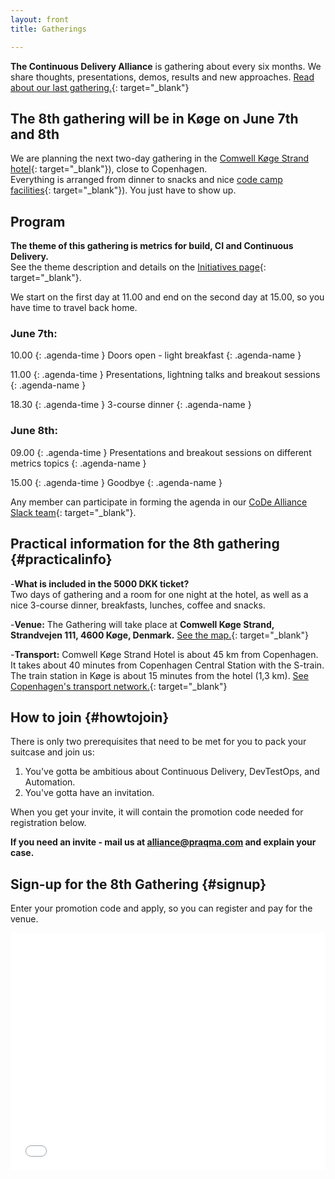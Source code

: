 ```yaml
---
layout: front
title: Gatherings

---
```


**The Continuous Delivery Alliance** is gathering about every six months. We share thoughts, presentations, demos, results and new approaches. [Read about our last gathering.](https://www.praqma.com/stories/7th-gathering/){: target="\_blank"}

## The 8th gathering will be in Køge on June 7th and 8th

We are planning the next two-day gathering in the [Comwell Køge Strand hotel](https://www.comwellkogestrand.dk/comwell-koege/info-om-hotellet){: target="\_blank"}), close to Copenhagen.
<br>Everything is arranged from dinner to snacks and nice [code camp facilities](https://www.praqma.com/stories/alliance-format/){: target="\_blank"}). You just have to show up.

## Program

**The theme of this gathering is metrics for build, CI and Continuous Delivery.**
<br>See the theme description and details on the [Initiatives page]({{site.url}}/initiatives#metrics){: target="\_blank"}.

We start on the first day at 11.00 and end on the second day at 15.00, so you have time to travel back home.

### June 7th:

10.00
{: .agenda-time }
Doors open - light breakfast
{: .agenda-name }

11.00
{: .agenda-time }
Presentations, lightning talks and breakout sessions
{: .agenda-name }

18.30
{: .agenda-time }
3-course dinner
{: .agenda-name }

### June 8th:
09.00
{: .agenda-time }
Presentations and breakout sessions on different metrics topics
{: .agenda-name }

15.00
{: .agenda-time }
Goodbye
{: .agenda-name }

Any member can participate in forming the agenda in our [CoDe Alliance Slack team](http://josra.slack.com/){: target="\_blank"}.

## Practical information for the 8th gathering {#practicalinfo}

-**What is included in the 5000 DKK ticket?** <br>Two days of gathering and a room for one night at the hotel, as well as a nice 3-course dinner, breakfasts, lunches, coffee and snacks.

-**Venue:** The Gathering will take place at **Comwell Køge Strand, Strandvejen 111, 4600 Køge, Denmark.** [See the map.](https://www.google.dk/maps/place/Comwell+K%C3%B8ge+Strand/@55.4475229,12.1918276,15z/data=!4m12!1m6!3m5!1s0x0:0x85efc6457e1ec7fe!2sComwell+K%C3%B8ge+Strand!8m2!3d55.4475229!4d12.1918276!3m4!1s0x0:0x85efc6457e1ec7fe!8m2!3d55.4475229!4d12.1918276){: target="\_blank"}

-**Transport:** Comwell Køge Strand Hotel is about 45 km from Copenhagen. It takes about 40 minutes from Copenhagen Central Station with the S-train. The train station in Køge is about 15 minutes from the hotel (1,3 km). [See Copenhagen's transport network.](https://www.rejseplanen.dk/webapp/index.html?language=en_EN){: target="\_blank"}

## How to join {#howtojoin}

There is only two prerequisites that need to be met for you to pack your suitcase and join us:
1. You've gotta be ambitious about Continuous Delivery, DevTestOps, and Automation.
2. You've gotta have an invitation.

When you get your invite, it will contain the promotion code needed for registration below.

**If you need an invite - mail us at [alliance@praqma.com](mailto:alliance@praqma.com) and explain your case.**

## Sign-up for the 8th Gathering {#signup}

Enter your promotion code and apply, so you can register and pay for the venue.

<div style="width:100%; text-align:left;"><iframe src="//eventbrite.co.uk/tickets-external?eid=42525441741&ref=etckt" frameborder="0" height="380" width="100%" vspace="0" hspace="0" marginheight="5" marginwidth="5" scrolling="auto" allowtransparency="true"></iframe></div>
